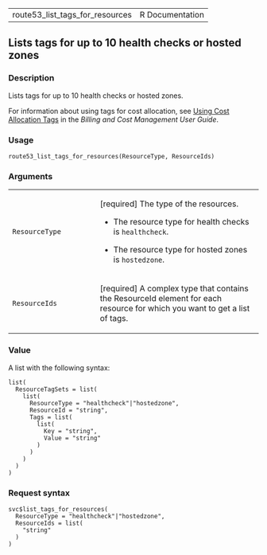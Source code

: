 <table style="width: 100%;">
<tbody>
<tr class="odd">
<td>route53_list_tags_for_resources</td>
<td style="text-align: right;">R Documentation</td>
</tr>
</tbody>
</table>

## Lists tags for up to 10 health checks or hosted zones

### Description

Lists tags for up to 10 health checks or hosted zones.

For information about using tags for cost allocation, see [Using Cost
Allocation
Tags](https://docs.aws.amazon.com/awsaccountbilling/latest/aboutv2/cost-alloc-tags.html)
in the *Billing and Cost Management User Guide*.

### Usage

    route53_list_tags_for_resources(ResourceType, ResourceIds)

### Arguments

<table>
<colgroup>
<col style="width: 35%" />
<col style="width: 65%" />
</colgroup>
<tbody>
<tr class="odd">
<td><code
id="route53_list_tags_for_resources_:_ResourceType">ResourceType</code></td>
<td><p>[required] The type of the resources.</p>
<ul>
<li><p>The resource type for health checks is
<code>healthcheck</code>.</p></li>
<li><p>The resource type for hosted zones is
<code>hostedzone</code>.</p></li>
</ul></td>
</tr>
<tr class="even">
<td><code
id="route53_list_tags_for_resources_:_ResourceIds">ResourceIds</code></td>
<td><p>[required] A complex type that contains the ResourceId element
for each resource for which you want to get a list of tags.</p></td>
</tr>
</tbody>
</table>

### Value

A list with the following syntax:

    list(
      ResourceTagSets = list(
        list(
          ResourceType = "healthcheck"|"hostedzone",
          ResourceId = "string",
          Tags = list(
            list(
              Key = "string",
              Value = "string"
            )
          )
        )
      )
    )

### Request syntax

    svc$list_tags_for_resources(
      ResourceType = "healthcheck"|"hostedzone",
      ResourceIds = list(
        "string"
      )
    )
